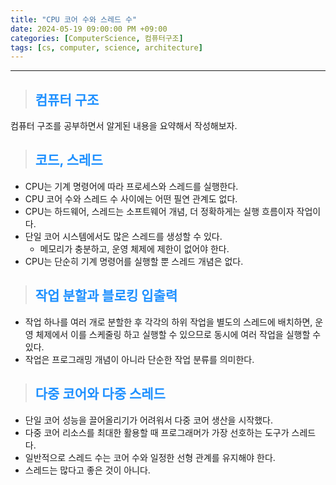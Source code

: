 ```yaml
---
title: "CPU 코어 수와 스레드 수"
date: 2024-05-19 09:00:00 PM +09:00
categories: [ComputerScience, 컴퓨터구조]
tags: [cs, computer, science, architecture]
---
```

***

>## <span style='color:#1E90FF'>컴퓨터 구조</span>
컴퓨터 구조를 공부하면서 알게된 내용을 요약해서 작성해보자. <br>

>## <span style='color:#1E90FF'>코드, 스레드</span>
- CPU는 기계 명령어에 따라 프로세스와 스레드를 실행한다. <br>
- CPU 코어 수와 스레드 수 사이에는 어떤 필연 관계도 없다. <br>
- CPU는 하드웨어, 스레드는 소프트웨어 개념, 더 정확하게는 실행 흐름이자 작업이다. <br>
- 단일 코어 시스템에서도 많은 스레드를 생성할 수 있다.
    - 메모리가 충분하고, 운영 체제에 제한이 없어야 한다.
- CPU는 단순히 기계 명령어를 실행할 뿐 스레드 개념은 없다. <br>

>## <span style='color:#1E90FF'>작업 분할과 블로킹 입출력</span>
- 작업 하나를 여러 개로 분할한 후 각각의 하위 작업을 별도의 스레드에 배치하면, 운영 체제에서 이를 스케줄링 하고 실행할 수 있으므로 동시에 여러 작업을 실행할 수 있다. <br>
- 작업은 프로그래밍 개념이 아니라 단순한 작업 분류를 의미한다. <br>

>## <span style='color:#1E90FF'>다중 코어와 다중 스레드</span>
- 단일 코어 성능을 끌어올리기가 어려워서 다중 코어 생산을 시작했다. <br>
- 다중 코어 리소스를 최대한 활용할 때 프로그래머가 가장 선호하는 도구가 스레드다. <br>
- 일반적으로 스레드 수는 코어 수와 일정한 선형 관계를 유지해야 한다. <br>
- 스레드는 많다고 좋은 것이 아니다. <br>